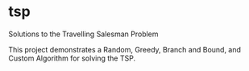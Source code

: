 # tsp
Solutions to the Travelling Salesman Problem

This project demonstrates a Random, Greedy, Branch and Bound, and Custom Algorithm for solving the TSP. 
